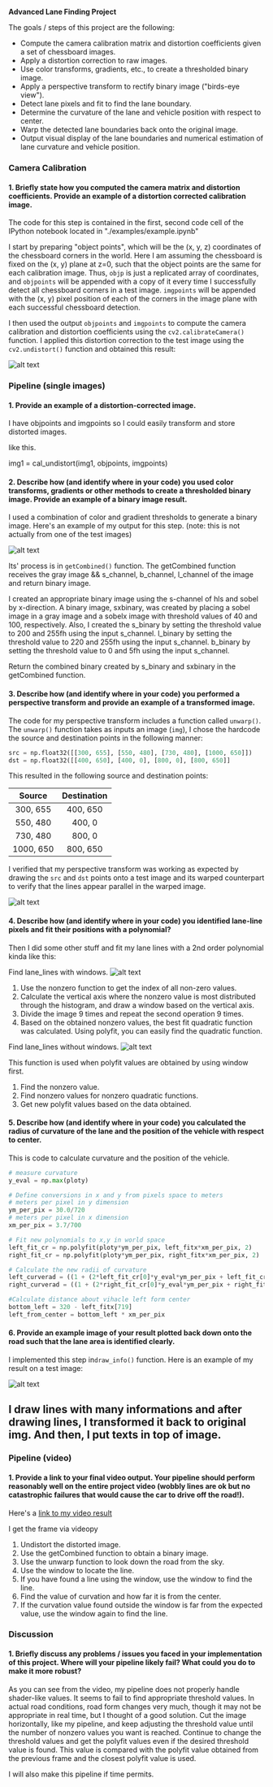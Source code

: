 **Advanced Lane Finding Project**

The goals / steps of this project are the following:

* Compute the camera calibration matrix and distortion coefficients given a set of chessboard images.
* Apply a distortion correction to raw images.
* Use color transforms, gradients, etc., to create a thresholded binary image.
* Apply a perspective transform to rectify binary image ("birds-eye view").
* Detect lane pixels and fit to find the lane boundary.
* Determine the curvature of the lane and vehicle position with respect to center.
* Warp the detected lane boundaries back onto the original image.
* Output visual display of the lane boundaries and numerical estimation of lane curvature and vehicle position.

[//]: # (Image References)

[image1]: ./output_images/undistort_chessboard.png "Undistorted"
[image2]: ./output_images/test_images_output/combined_threshold_straight_lines1.png "Binary Example"
[image3]: ./output_images/test_images_output/warped_straight_lines.png "Warp Example"
[image4]: ./output_images/test_images_output/find_lines_with_window.png "Find lane_line with windows"
[image5]: ./output_images/test_images_output/find_lines_without_window.png "Find lane_line without windows"
[image6]: ./output_images/test_images_output/final_output.png "Output"
[video1]: ./project_video.mp4 "Video"

### Camera Calibration

#### 1. Briefly state how you computed the camera matrix and distortion coefficients. Provide an example of a distortion corrected calibration image.

The code for this step is contained in the first, second code cell of the IPython notebook located in "./examples/example.ipynb"

I start by preparing "object points", which will be the (x, y, z) coordinates of the chessboard corners in the world. Here I am assuming the chessboard is fixed on the (x, y) plane at z=0, such that the object points are the same for each calibration image.  Thus, `objp` is just a replicated array of coordinates, and `objpoints` will be appended with a copy of it every time I successfully detect all chessboard corners in a test image.  `imgpoints` will be appended with the (x, y) pixel position of each of the corners in the image plane with each successful chessboard detection.  

I then used the output `objpoints` and `imgpoints` to compute the camera calibration and distortion coefficients using the `cv2.calibrateCamera()` function.  I applied this distortion correction to the test image using the `cv2.undistort()` function and obtained this result: 

![alt text][image1]

### Pipeline (single images)

#### 1. Provide an example of a distortion-corrected image.

I have objpoints and imgpoints so I could easily transform and store distorted images.

like this.

img1 = cal_undistort(img1, objpoints, imgpoints)



#### 2. Describe how (and identify where in your code) you used color transforms, gradients or other methods to create a thresholded binary image.  Provide an example of a binary image result.

I used a combination of color and gradient thresholds to generate a binary image.
Here's an example of my output for this step.  (note: this is not actually from one of the test images)

![alt text][image2]

Its' process is in `getCombined()` function.
The getCombined function receives the gray image && s_channel, b_channel, l_channel of the image and return binary image.


I created an appropriate binary image using the s-channel of hls and sobel by x-direction.
A binary image, sxbinary, was created by placing a sobel image in a gray image and a sobelx image with threshold values of 40 and 100, respectively.
Also, I created the s_binary by setting the threshold value to 200 and 255fh using the input s_channel.
                    l_binary by setting the threshold value to 220 and 255fh using the input s_channel.
                    b_binary by setting the threshold value to 0 and 5fh using the input s_channel.

Return the combined binary created by s_binary and sxbinary in the getCombined function.

#### 3. Describe how (and identify where in your code) you performed a perspective transform and provide an example of a transformed image.

The code for my perspective transform includes a function called `unwarp()`.
The `unwarp()` function takes as inputs an image (`img`),
I chose the hardcode the source and destination points in the following manner:

```python
src = np.float32([[300, 655], [550, 480], [730, 480], [1000, 650]])
dst = np.float32([[400, 650], [400, 0], [800, 0], [800, 650]]
```

This resulted in the following source and destination points:

| Source        | Destination   | 
|:-------------:|:-------------:| 
| 300, 655      | 400, 650      |
| 550, 480      | 400, 0        |
| 730, 480      | 800, 0        |
| 1000, 650     | 800, 650      |

I verified that my perspective transform was working as expected by drawing the `src` and `dst` points onto a test image and its warped counterpart to verify that the lines appear parallel in the warped image.

![alt text][image3]

#### 4. Describe how (and identify where in your code) you identified lane-line pixels and fit their positions with a polynomial?

Then I did some other stuff and fit my lane lines with a 2nd order polynomial kinda like this:

Find lane_lines with windows.
![alt text][image4]

1. Use the nonzero function to get the index of all non-zero values.
2. Calculate the vertical axis where the nonzero value is most distributed through the histogram, and draw a window based on the vertical axis.
3. Divide the image 9 times and repeat the second operation 9 times.
4. Based on the obtained nonzero values, the best fit quadratic function was calculated. Using polyfit, you can easily find the quadratic function.

Find lane_lines without windows.
![alt text][image4]

This function is used when polyfit values are obtained by using window first.
1. Find the nonzero value.
2. Find nonzero values for nonzero quadratic functions.
3. Get new polyfit values based on the data obtained.

#### 5. Describe how (and identify where in your code) you calculated the radius of curvature of the lane and the position of the vehicle with respect to center.

This is code to calculate curvature and the position of the vehicle.
```python
# measure curvature
y_eval = np.max(ploty)

# Define conversions in x and y from pixels space to meters
# meters per pixel in y dimension
ym_per_pix = 30.0/720
# meters per pixel in x dimension 
xm_per_pix = 3.7/700 

# Fit new polynomials to x,y in world space
left_fit_cr = np.polyfit(ploty*ym_per_pix, left_fitx*xm_per_pix, 2)
right_fit_cr = np.polyfit(ploty*ym_per_pix, right_fitx*xm_per_pix, 2)

# Calculate the new radii of curvature
left_curverad = ((1 + (2*left_fit_cr[0]*y_eval*ym_per_pix + left_fit_cr[1])**2)**1.5) / np.absolute(2*left_fit_cr[0])
right_curverad = ((1 + (2*right_fit_cr[0]*y_eval*ym_per_pix + right_fit_cr[1])**2)**1.5) / np.absolute(2*right_fit_cr[0])

#Calculate distance about vihacle left form center
bottom_left = 320 - left_fitx[719]
left_from_center = bottom_left * xm_per_pix
```

#### 6. Provide an example image of your result plotted back down onto the road such that the lane area is identified clearly.

I implemented this step in`draw_info()` function.  Here is an example of my result on a test image:

![alt text][image6]

I draw lines with many informations and after drawing lines, I transformed it back to original img.
And then, I put texts in top of image.
---

### Pipeline (video)

#### 1. Provide a link to your final video output.  Your pipeline should perform reasonably well on the entire project video (wobbly lines are ok but no catastrophic failures that would cause the car to drive off the road!).

Here's a [link to my video result](./output_images/project_output.mp4)

I get the frame via videopy
1. Undistort the distorted image.
2. Use the getCombined function to obtain a binary image.
3. Use the unwarp function to look down the road from the sky.
4. Use the window to locate the line.
5. If you have found a line using the window, use the window to find the line.
6. Find the value of curvation and how far it is from the center.
7. If the curvation value found outside the window is far from the expected value, use the window again to find the line.


### Discussion

#### 1. Briefly discuss any problems / issues you faced in your implementation of this project.  Where will your pipeline likely fail?  What could you do to make it more robust?

As you can see from the video, my pipeline does not properly handle shader-like values. It seems to fail to find appropriate threshold values.
In actual road conditions, road form changes very much, though it may not be appropriate in real time, but I thought of a good solution.
Cut the image horizontally, like my pipeline, and keep adjusting the threshold value until the number of nonzero values you want is reached. Continue to change the threshold values and get the polyfit values even if the desired threshold value is found. This value is compared with the polyfit value obtained from the previous frame and the closest polyfit value is used.

I will also make this pipeline if time permits.

